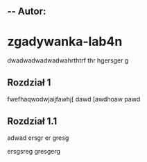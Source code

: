 --
Autor: 
--

# zgadywanka-lab4n

dwadwadwadwadwahrthtrf thr hgersger g

## Rozdział 1

fwefhaqwodwjaijfawhj[ dawd [awdhoaw pawd

## Rozdział 1.1

adwad ersgr
er gresg

ersgsreg
gresgerg


